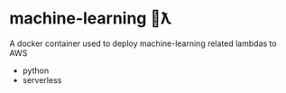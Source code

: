 # machine-learning 🐍ƛ
A docker container used to deploy machine-learning related lambdas to AWS
- python
- serverless
